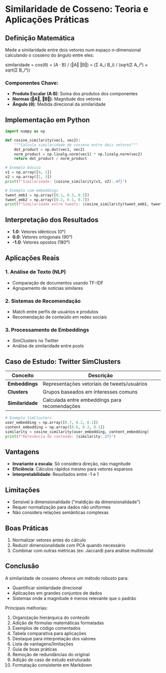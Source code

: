 # Similaridade de Cosseno: Teoria e Aplicações Práticas

## Definição Matemática

Mede a similaridade entre dois vetores num espaço n-dimensional calculando o cosseno do ângulo entre eles:

similaridade = cos(θ) = (A · B) / (‖A‖ ‖B‖) = (Σ A_i B_i) / (sqrt(Σ A_i²) × sqrt(Σ B_i²))

### Componentes Chave:

- **Produto Escalar (A·B)**: Soma dos produtos dos componentes
- **Normas (‖A‖, ‖B‖)**: Magnitude dos vetores
- **Ângulo (θ)**: Medida direcional da similaridade

## Implementação em Python

```python
import numpy as np

def cosine_similarity(vec1, vec2):
    """Calcula similaridade de cosseno entre dois vetores"""
    dot_product = np.dot(vec1, vec2)
    norm_product = np.linalg.norm(vec1) * np.linalg.norm(vec2)
    return dot_product / norm_product

# Exemplo básico
v1 = np.array([4, 1])
v2 = np.array([1, 3])
print(f"Similaridade: {cosine_similarity(v1, v2):.4f}")

# Exemplo com embeddings
tweet_emb1 = np.array([0.1, 0.3, 0.5])
tweet_emb2 = np.array([0.2, 0.1, 0.7])
print(f"Similaridade entre tweets: {cosine_similarity(tweet_emb1, tweet_emb2):.4f}")
```

## Interpretação dos Resultados

- **1.0**: Vetores idênticos (0°)
- **0.0**: Vetores ortogonais (90°)
- **-1.0**: Vetores opostos (180°)

## Aplicações Reais

### 1. Análise de Texto (NLP)

- Comparação de documentos usando TF-IDF
- Agrupamento de notícias similares

### 2. Sistemas de Recomendação

- Match entre perfis de usuários e produtos
- Recomendação de conteúdo em redes sociais

### 3. Processamento de Embeddings

- SimClusters no Twitter
- Análise de similaridade entre posts

## Caso de Estudo: Twitter SimClusters

| Conceito         | Descrição                                     |
| ---------------- | --------------------------------------------- |
| **Embeddings**   | Representações vetoriais de tweets/usuários   |
| **Clusters**     | Grupos baseados em interesses comuns          |
| **Similaridade** | Calculada entre embeddings para recomendações |

```python
# Exemplo SimClusters
user_embedding = np.array([0.7, 0.2, 0.1])
content_embedding = np.array([0.6, 0.3, 0.1])
similarity = cosine_similarity(user_embedding, content_embedding)
print(f"Relevância do conteúdo: {similarity:.2f}")
```

## Vantagens

- **Invariante a escala**: Só considera direção, não magnitude
- **Eficiência**: Cálculos rápidos mesmo para vetores esparsos
- **Interpretabilidade**: Resultados entre -1 e 1

## Limitações

- Sensível à dimensionalidade ("maldição da dimensionalidade")
- Requer normalização para dados não uniformes
- Não considera relações semânticas complexas

## Boas Práticas

1. Normalizar vetores antes do cálculo
2. Reduzir dimensionalidade com PCA quando necessário
3. Combinar com outras métricas (ex: Jaccard) para análise multimodal

## Conclusão

A similaridade de cosseno oferece um método robusto para:

- Quantificar similaridade direcional
- Aplicações em grandes conjuntos de dados
- Sistemas onde a magnitude é menos relevante que o padrão

Principais melhorias:

1. Organização hierárquica do conteúdo
2. Adição de fórmulas matemáticas formatadas
3. Exemplos de código comentados
4. Tabela comparativa para aplicações
5. Destaque para interpretação dos valores
6. Lista de vantagens/limitações
7. Guia de boas práticas
8. Remoção de redundâncias do original
9. Adição de caso de estudo estruturado
10. Formatação consistente em Markdown
